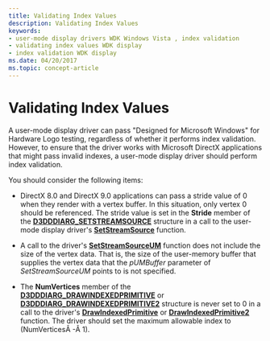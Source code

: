 ```yaml
---
title: Validating Index Values
description: Validating Index Values
keywords:
- user-mode display drivers WDK Windows Vista , index validation
- validating index values WDK display
- index validation WDK display
ms.date: 04/20/2017
ms.topic: concept-article
---
```


# Validating Index Values


A user-mode display driver can pass "Designed for Microsoft Windows" for Hardware Logo testing, regardless of whether it performs index validation. However, to ensure that the driver works with Microsoft DirectX applications that might pass invalid indexes, a user-mode display driver should perform index validation.

You should consider the following items:

-   DirectX 8.0 and DirectX 9.0 applications can pass a stride value of 0 when they render with a vertex buffer. In this situation, only vertex 0 should be referenced. The stride value is set in the **Stride** member of the [**D3DDDIARG\_SETSTREAMSOURCE**](/windows-hardware/drivers/ddi/d3dumddi/ns-d3dumddi-_d3dddiarg_setstreamsource) structure in a call to the user-mode display driver's [**SetStreamSource**](/windows-hardware/drivers/ddi/d3dumddi/nc-d3dumddi-pfnd3dddi_setstreamsource) function.

-   A call to the driver's [**SetStreamSourceUM**](/windows-hardware/drivers/ddi/d3dumddi/nc-d3dumddi-pfnd3dddi_setstreamsourceum) function does not include the size of the vertex data. That is, the size of the user-memory buffer that supplies the vertex data that the *pUMBuffer* parameter of *SetStreamSourceUM* points to is not specified.

-   The **NumVertices** member of the [**D3DDDIARG\_DRAWINDEXEDPRIMITIVE**](/windows-hardware/drivers/ddi/d3dumddi/ns-d3dumddi-_d3dddiarg_drawindexedprimitive) or [**D3DDDIARG\_DRAWINDEXEDPRIMITIVE2**](/windows-hardware/drivers/ddi/d3dumddi/ns-d3dumddi-_d3dddiarg_drawindexedprimitive2) structure is never set to 0 in a call to the driver's [**DrawIndexedPrimitive**](/windows-hardware/drivers/ddi/d3dumddi/nc-d3dumddi-pfnd3dddi_drawindexedprimitive) or [**DrawIndexedPrimitive2**](/windows-hardware/drivers/ddi/d3dumddi/nc-d3dumddi-pfnd3dddi_drawindexedprimitive2) function. The driver should set the maximum allowable index to (NumVerticesÂ -Â 1).

 

